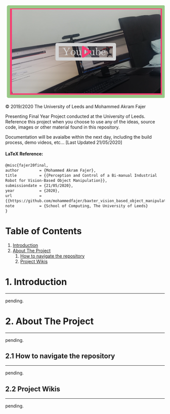 




[![IMAGE ALT TEXT HERE](https://github.com/mohammedfajer/baxter_vision_based_object_manipulation/blob/master/Screenshot%202020-05-22%20at%2015.10.33.png)](https://www.youtube.com/watch?v=5VB1RvyfISM)

© 2019/2020 The University of Leeds and Mohammed Akram Fajer

Presenting Final Year Project conducted at the University of Leeds. Reference this project when you choose to use any of the ideas, source code, images or other material found in this repository. 

Documentation will be avaialbe within the next day, including the build process, demo videos, etc... [Last Updated 21/05/2020]

#### LaTeX Reference:
```
@misc{fajer20final, 
author         = {Mohammed Akram Fajer},
title          = {{Perception and Control of a Bi-manual Industrial Robot for Vision-Based Object Manipulation}},
submissiondate = {21/05/2020},
year           = {2020},
url            = {{https://github.com/mohammedfajer/baxter_vision_based_object_manipulation}},
note           = {School of Computing, The University of Leeds}
}
```
Table of Contents
======

1. [Introduction](#introduction)
2. [About The Project](#paragraph1)
    1. [How to navigate the repository](#subparagraph1)
    2. [Project Wikis](#subparagraph2)

# 1. Introduction  <a name="introduction"></a>
------
pending.

# 2. About The Project <a name="paragraph1"></a>
------
pending.

## 2.1 How to navigate the repository <a name="subparagraph1"></a>
------
pending.

## 2.2 Project Wikis <a name="subparagraph2"></a>
------
pending.


